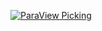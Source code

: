 [![ParaView Picking](/assets/images/examples/pv_picking.png)](https://github.com/Kitware/trame/tree/master/examples/07_paraview/Picking)